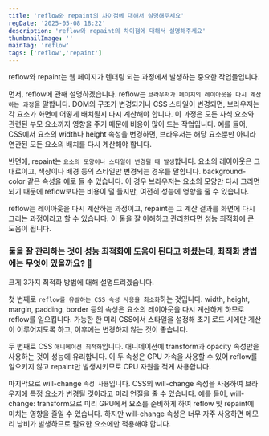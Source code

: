 ```yaml
---
title: 'reflow와 repaint의 차이점에 대해서 설명해주세요'
regDate: '2025-05-08 18:22'
description: 'reflow와 repaint의 차이점에 대해서 설명해주세요'
thumbnailImage: ''
mainTag: 'reflow'
tags: ['reflow','repaint']
---
```


reflow와 repaint는 웹 페이지가 렌더링 되는 과정에서 발생하는 중요한 작업들입니다.

먼저, reflow에 관해 설명하겠습니다. reflow는 `브라우저가 페이지의 레이아웃을 다시 계산하는 과정`을 말합니다. DOM의 구조가 변경되거나 CSS 스타일이 변경되면, 브라우저는 각 요소가 화면에 어떻게 배치될지 다시 계산해야 합니다. 이 과정은 모든 자식 요소와 관련된 부모 요소까지 영향을 주기 때문에 비용이 많이 드는 작업입니다. 예를 들어, CSS에서 요소의 width나 height 속성을 변경하면, 브라우저는 해당 요소뿐만 아니라 연관된 모든 요소의 배치를 다시 계산해야 합니다.

반면에, repaint는 `요소의 모양이나 스타일이 변경될 때 발생`합니다. 요소의 레이아웃은 그대로이고, 색상이나 배경 등의 스타일만 변경되는 경우를 말합니다. background-color 같은 속성을 예로 들 수 있습니다. 이 경우 브라우저는 요소의 모양만 다시 그리면 되기 때문에 reflow보다는 비용이 덜 들지만, 여전히 성능에 영향을 줄 수 있습니다.

reflow는 레이아웃을 다시 계산하는 과정이고, repaint는 그 계산 결과를 화면에 다시 그리는 과정이라고 할 수 있습니다. 이 둘을 잘 이해하고 관리한다면 성능 최적화에 큰 도움이 됩니다.

### 둘을 잘 관리하는 것이 성능 최적화에 도움이 된다고 하셨는데, 최적화 방법에는 무엇이 있을까요? 🤔

크게 3가지 최적화 방법에 대해 설명드리겠습니다.

첫 번째로 `reflow를 유발하는 CSS 속성 사용을 최소화`하는 것입니다.
width, height, margin, padding, border 등의 속성은 요소의 레이아웃을 다시 계산하게 하므로 reflow를 일으킵니다. 가능한 한 미리 CSS에서 스타일을 설정해 초기 로드 시에만 계산이 이루어지도록 하고, 이후에는 변경하지 않는 것이 좋습니다.

두 번째로 CSS `애니메이션 최적화`입니다.
애니메이션에 transform과 opacity 속성만을 사용하는 것이 성능에 유리합니다. 이 두 속성은 GPU 가속을 사용할 수 있어 reflow를 일으키지 않고 repaint만 발생시키므로 CPU 자원을 적게 사용합니다.

마지막으로 will-change `속성 사용`입니다.
CSS의 will-change 속성을 사용하여 브라우저에 특정 요소가 변경될 것이라고 미리 언질을 줄 수 있습니다. 예를 들어, will-change: transform으로 미리 GPU에서 요소를 준비하게 하여 reflow 및 repaint에 미치는 영향을 줄일 수 있습니다. 하지만 will-change 속성은 너무 자주 사용하면 메모리 낭비가 발생하므로 필요한 요소에만 적용해야 합니다.

